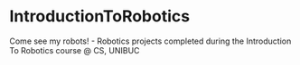 # IntroductionToRobotics
Come see my robots! - Robotics projects completed during the Introduction To Robotics course @ CS, UNIBUC
